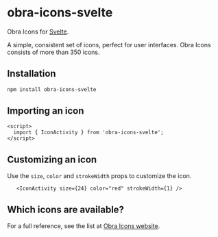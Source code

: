 # obra-icons-svelte

Obra Icons for <a href="https://svelte.dev/">Svelte</a>.

A simple, consistent set of icons, perfect for user interfaces. Obra Icons consists of more than 350 icons.

## Installation

```bash
npm install obra-icons-svelte
```

## Importing an icon

```svelte
<script>
  import { IconActivity } from 'obra-icons-svelte';
</script>
```

## Customizing an icon

Use the `size`, `color` and `strokeWidth` props to customize the icon.

```svelte
   <IconActivity size={24} color="red" strokeWidth={1} />
```

## Which icons are available?

For a full reference, see the list at [Obra Icons website](https://icons.obra.studio/icons).
